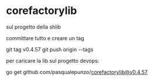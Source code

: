 # corefactorylib

sul progetto della shlib

committare tutto e creare un tag

git tag v0.4.57
git push origin --tags

per caricare la lib sul progetto devops:

go get github.com/pasqualepunzo/corefactorylib@v0.4.57
